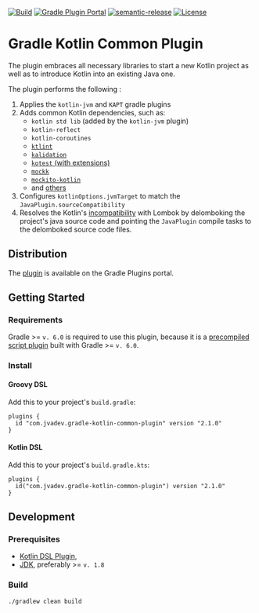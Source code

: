 [![Build](https://github.com/jvadev/gradle-kotlin-common-plugin/workflows/Build/badge.svg)](https://github.com/jvadev/gradle-kotlin-common-plugin/actions?query=workflow%3ABuild+branch%3Amaster)
[![Gradle Plugin Portal](https://img.shields.io/maven-metadata/v?label=Gradle%20Plugin%20Portal&logo=gradle&logoColor=blue&metadataUrl=https%3A%2F%2Fplugins.gradle.org%2Fm2%2Fcom%2Fjvadev%2Fgradle-kotlin-common-plugin%2Fcom.jvadev.gradle-kotlin-common-plugin.gradle.plugin%2Fmaven-metadata.xml)](https://plugins.gradle.org/plugin/com.jvadev.gradle-kotlin-common-plugin)
[![semantic-release](https://img.shields.io/badge/%20%20%F0%9F%93%A6%F0%9F%9A%80-semantic--release-e10079.svg)](https://github.com/jvadev/gradle-kotlin-common-plugin/actions?query=workflow%3ARelease)
[![License](https://img.shields.io/github/license/jvadev/gradle-kotlin-common-plugin)](https://github.com/jvadev/gradle-kotlin-common-plugin/blob/master/LICENSE)

# Gradle Kotlin Common Plugin

The plugin embraces all necessary libraries to start a new Kotlin project as well as to introduce Kotlin into an existing Java one. 

The plugin performs the following :

1. Applies the `kotlin-jvm` and `KAPT` gradle plugins
2. Adds common Kotlin dependencies, such as:
    - `kotlin std lib` (added by the `kotlin-jvm` plugin)
    - `kotlin-reflect`
    - `kotlin-coroutines`
    - [`ktlint`](https://github.com/pinterest/ktlint)
    - [`kalidation`](https://github.com/rcapraro/kalidation)
    - [`kotest` (with extensions)](https://github.com/kotest/kotest)
    - [`mockk`](https://github.com/mockk/mockk)
    - [`mockito-kotlin`](https://github.com/nhaarman/mockito-kotlin)
    - and [others](https://github.com/jvadev/gradle-kotlin-common-plugin/blob/master/src/main/kotlin/com/jvadev/gradle-kotlin-common-plugin.gradle.kts)
3. Configures `kotlinOptions.jvmTarget` to match the `JavaPlugin.sourceCompatibility`
4. Resolves the Kotlin's [incompatibility](https://stackoverflow.com/a/35530223/2441104) with Lombok by delomboking
the project's java source code and pointing the `JavaPlugin` compile tasks to the delomboked source code files.

## Distribution

The [plugin](https://plugins.gradle.org/plugin/com.jvadev.gradle-kotlin-common-plugin) is available on the Gradle Plugins portal.

## Getting Started

### Requirements

Gradle >= `v. 6.0` is required to use this plugin, because it is a
[precompiled script plugin](https://docs.gradle.org/current/userguide/custom_plugins.html#sec:precompiled_plugins)
built with Gradle >= `v. 6.0`.

### Install

#### Groovy DSL

Add this to your project's `build.gradle`:

```
plugins {
  id "com.jvadev.gradle-kotlin-common-plugin" version "2.1.0"
}
```

#### Kotlin DSL

Add this to your project's `build.gradle.kts`:

```
plugins {
  id("com.jvadev.gradle-kotlin-common-plugin") version "2.1.0"
}
```

## Development

### Prerequisites

- [Kotlin DSL Plugin](https://docs.gradle.org/current/userguide/kotlin_dsl.html#sec:kotlin-dsl_plugin),
- [JDK](https://stackoverflow.com/a/52524114/2441104), preferably >= `v. 1.8`

### Build

```
./gradlew clean build
```